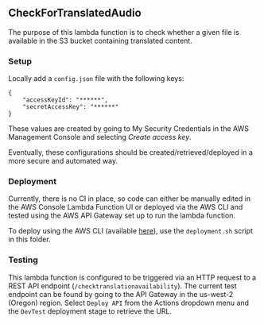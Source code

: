 ## CheckForTranslatedAudio
The purpose of this lambda function is to check whether a given file is available in the S3 bucket containing translated content.

### Setup
Locally add a `config.json` file with the following keys:
```
{
    "accessKeyId": "******",
    "secretAccessKey": "******"
}
```
These values are created by going to My Security Credentials in the AWS Management Console and selecting _Create access key_.

Eventually, these configurations should be created/retrieved/deployed in a more secure and automated way.

### Deployment
Currently, there is no CI in place, so code can either be manually edited in the AWS Console Lambda Function UI or deployed via the AWS CLI and tested using the AWS API Gateway set up to run the lambda function.

To deploy using the AWS CLI (available [here](https://aws.amazon.com/cli/)), use the `deployment.sh` script in this folder.

### Testing
This lambda function is configured to be triggered via an HTTP request to a REST API endpoint (`/checktranslationavailability`). The current test endpoint can be found by going to the API Gateway in the us-west-2 (Oregon) region. Select `Deploy API` from the Actions dropdown menu and the `DevTest` deployment stage to retrieve the URL.